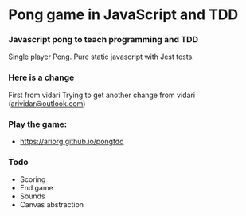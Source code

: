 # Pong game in JavaScript and TDD
### Javascript pong to teach programming and TDD

Single player Pong.
Pure static javascript with Jest tests.

### Here is a change
First from vidari
Trying to get another change from vidari (arividar@outlook.com)

### Play the game:
* https://ariorg.github.io/pongtdd

### Todo
* Scoring
* End game
* Sounds
* Canvas abstraction
